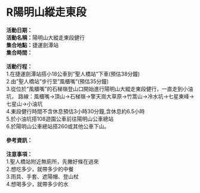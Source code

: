 <h1><B>R陽明山縱走東段</B></h1>
<b>活動日期：</b><br/>
<b>活動名稱：</b>陽明山大縱走東段健行<br/>
<b>集合地點：</b>捷運劍潭站<br/>
<b>集合時間：</b><br/>
<br/>
<b>活動行程：</b><br/>
1.在捷運劍潭站搭小18公車到”聖人橋站”下車(預估38分鐘)<br/>
2.由”聖人橋站”步行至”風櫃嘴”(預估35分鐘)<br/>
3.從位於”風櫃嘴”的石梯嶺登山口開始進行陽明山大縱走東段健行，一直走到小油坑， 路線：風櫃嘴→頂山→石梯嶺→擎天崗大草原→竹篙山→冷水坑→七星東峰→七星山→小油坑<br/>
4.東段健行時間不含休息預估3小時30分鐘,含休息約6.5小時<br/>
5.於小油坑搭108遊園公車前往陽明山公車總站<br/>
6.於陽明山公車總站搭260或其他公車下山。<br/>
<br/>
<b>參考資訊：</b><br/>
<br/>
<b>注意事項：</b><br/>
1.聖人橋站附近無廁所，先撇好條在過來<br/>
2.想吃多少，就帶多少的中餐<br/>
3.雨具、手套、遮陽帽、登山杖<br/>
4.想喝多少，就帶多少的水<br/>
